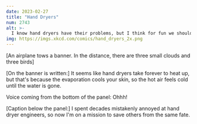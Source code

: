 ```yaml
---
date: 2023-02-27
title: "Hand Dryers"
num: 2743
alt: >-
  I know hand dryers have their problems, but I think for fun we should keep egging Dyson on and see if we can get them to make one where the airflow breaks the speed of sound.
img: https://imgs.xkcd.com/comics/hand_dryers_2x.png
---
```

[An airplane tows a banner. In the distance, there are three small clouds and three birds]



[On the banner is written:] It seems like hand dryers take forever to heat up, but that's because the evaporation cools your skin, so the hot air feels cold until the water is gone.

Voice coming from the bottom of the panel: Ohhh!

[Caption below the panel:] I spent decades mistakenly annoyed at hand dryer engineers, so now I'm on a mission to save others from the same fate.